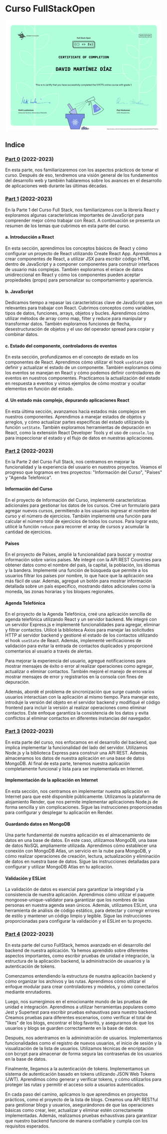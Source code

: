 # Curso FullStackOpen

![image](certificate-fullstack-grade1.png)

## Indice

### [Part 0](https://github.com/Duva-01/Curso-FullStackOpen/edit/main/Part0) (2022-2023) <br>

En esta parte, nos familiarizaremos con los aspectos prácticos de tomar el curso. Después de eso, tendremos una visión general de los fundamentos del desarrollo web y también hablaremos sobre los avances en el desarrollo de aplicaciones web durante las últimas décadas.

### [Part 1](https://github.com/Duva-01/Curso-FullStackOpen/edit/main/Part1) (2022-2023) <br>

En la Parte 1 del Curso Full Stack, nos familiarizamos con la librería React y exploramos algunas características importantes de JavaScript para comprender mejor cómo trabajar con React. A continuación se presenta un resumen de los temas que cubrimos en esta parte del curso.

#### a. Introducción a React

En esta sección, aprendimos los conceptos básicos de React y cómo configurar un proyecto de React utilizando Create React App. Aprendimos a crear componentes de React, a utilizar JSX para escribir código HTML dentro de JavaScript y a componer componentes para construir interfaces de usuario más complejas. También exploramos el enlace de datos unidireccional en React y cómo los componentes pueden aceptar propiedades (props) para personalizar su comportamiento y apariencia.

#### b. JavaScript

Dedicamos tiempo a repasar las características clave de JavaScript que son relevantes para trabajar con React. Cubrimos conceptos como variables, tipos de datos, funciones, arrays, objetos y bucles. Aprendimos cómo utilizar métodos de array como map, filter y reduce para manipular y transformar datos. También exploramos funciones de flecha, desestructuración de objetos y el uso del operador spread para copiar y combinar datos.

#### c. Estado del componente, controladores de eventos

En esta sección, profundizamos en el concepto de estado en los componentes de React. Aprendimos cómo utilizar el hook `useState` para definir y actualizar el estado de un componente. También exploramos cómo los eventos se manejan en React y cómo podemos definir controladores de eventos en nuestros componentes. Practicamos la actualización del estado en respuesta a eventos y vimos ejemplos de cómo mostrar y ocultar elementos en función del estado.

#### d. Un estado más complejo, depurando aplicaciones React

En esta última sección, avanzamos hacia estados más complejos en nuestros componentes. Aprendimos a manejar estados de objetos y arreglos, y cómo actualizar partes específicas del estado utilizando la función `setState`. También exploramos herramientas de depuración en React, como la extensión React Developer Tools y el uso de `console.log` para inspeccionar el estado y el flujo de datos en nuestras aplicaciones.

### [Part 2](https://github.com/Duva-01/Curso-FullStackOpen/edit/main/Part2) (2022-2023) <br>

En la Parte 2 del Curso Full Stack, nos centramos en mejorar la funcionalidad y la experiencia del usuario en nuestros proyectos. Veamos el progreso que logramos en tres proyectos: "Información del Curso", "Países" y "Agenda Telefónica".

#### Información del Curso

En el proyecto de Información del Curso, implementé características adicionales para gestionar los datos de los cursos. Creé un formulario para agregar nuevos cursos, permitiendo a los usuarios ingresar el nombre del curso y el número de ejercicios. También implementé una función para calcular el número total de ejercicios de todos los cursos. Para lograr esto, utilicé la función `reduce` para recorrer el array de cursos y acumular la cantidad de ejercicios.

#### Países

En el proyecto de Países, amplié la funcionalidad para buscar y mostrar información sobre varios países. Me integré con la API REST Countries para obtener datos como el nombre del país, la capital, la población, los idiomas y la bandera. Implementé una función de búsqueda que permite a los usuarios filtrar los países por nombre, lo que hace que la aplicación sea más fácil de usar. Además, agregué un botón para mostrar información detallada sobre un país específico, mostrando datos adicionales como la moneda, las zonas horarias y los bloques regionales.

#### Agenda Telefónica

En el proyecto de la Agenda Telefónica, creé una aplicación sencilla de agenda telefónica utilizando React y un servidor backend. Me integré con un servidor Express.js e implementé funcionalidades para agregar, eliminar y filtrar contactos. Utilicé la biblioteca Axios para manejar las solicitudes HTTP al servidor backend y gestioné el estado de los contactos utilizando el hook `useState` de React. Además, implementé verificaciones de validación para evitar la entrada de contactos duplicados y proporcioné comentarios al usuario a través de alertas.

Para mejorar la experiencia del usuario, agregué notificaciones para mostrar mensajes de éxito o error al realizar operaciones como agregar, actualizar o eliminar contactos. También mejoré el manejo de errores al mostrar mensajes de error y registrarlos en la consola con fines de depuración.

Además, abordé el problema de sincronización que surge cuando varios usuarios interactúan con la aplicación al mismo tiempo. Para manejar esto, introduje la versión del objeto en el servidor backend y modifiqué el código frontend para incluir la versión al realizar operaciones como eliminar contactos. Este enfoque garantiza la consistencia de los datos y evita conflictos al eliminar contactos en diferentes instancias del navegador.

### [Part 3](https://github.com/Duva-01/Curso-FullStackOpen/edit/main/Part3) (2022-2023) <br>

En esta parte del curso, nos enfocamos en el desarrollo del backend, que implica implementar la funcionalidad del lado del servidor. Utilizamos Node.js y la biblioteca Express para construir una API REST. Además, almacenamos los datos de nuestra aplicación en una base de datos MongoDB. Al final de esta parte, tenemos nuestra aplicación completamente funcional y lista para ser implementada en Internet.

#### Implementación de la aplicación en Internet

En esta sección, nos centramos en implementar nuestra aplicación en Internet para que esté disponible públicamente. Utilizamos la plataforma de alojamiento Render, que nos permite implementar aplicaciones Node.js de forma sencilla y sin complicaciones. Sigue las instrucciones proporcionadas para configurar y desplegar tu aplicación en Render.

#### Guardando datos en MongoDB

Una parte fundamental de nuestra aplicación es el almacenamiento de datos en una base de datos. En este caso, utilizamos MongoDB, una base de datos NoSQL ampliamente utilizada. Aprendimos cómo establecer una conexión con MongoDB Atlas, un servicio en la nube para MongoDB, y cómo realizar operaciones de creación, lectura, actualización y eliminación de datos en nuestra base de datos. Sigue las instrucciones detalladas para configurar y utilizar MongoDB Atlas en tu aplicación.

#### Validación y ESLint

La validación de datos es esencial para garantizar la integridad y la consistencia de nuestra aplicación. Aprendimos cómo utilizar el paquete mongoose-unique-validator para garantizar que los nombres de las personas en nuestra agenda sean únicos. Además, utilizamos ESLint, una herramienta de análisis de código estático, para detectar y corregir errores de estilo y mantener un código limpio y legible. Sigue las instrucciones proporcionadas para configurar la validación y el ESLint en tu proyecto.

### [Part 4](https://github.com/Duva-01/Curso-FullStackOpen/edit/main/Part4) (2022-2023) <br>

En esta parte del curso FullStack, hemos avanzado en el desarrollo del backend de nuestra aplicación. Ya hemos aprendido sobre diferentes aspectos importantes, como escribir pruebas de unidad e integración, la estructura de la aplicación backend, la administración de usuarios y la autenticación de tokens.

Comenzamos entendiendo la estructura de nuestra aplicación backend y cómo organizar los archivos y las rutas. Aprendimos cómo utilizar el enfoque modular para crear controladores y modelos, y cómo conectarlos mediante enrutadores.

Luego, nos sumergimos en el emocionante mundo de las pruebas de unidad e integración. Aprendimos a utilizar herramientas populares como Jest y Supertest para escribir pruebas exhaustivas para nuestro backend. Creamos pruebas para diferentes escenarios, como verificar el total de "likes" de los blogs, encontrar el blog favorito, y asegurarnos de que los usuarios y blogs se guarden correctamente en la base de datos.

Después, nos adentramos en la administración de usuarios. Implementamos funcionalidades como el registro de nuevos usuarios, el inicio de sesión y la visualización de la lista de usuarios. Utilizamos técnicas de encriptación con bcrypt para almacenar de forma segura las contraseñas de los usuarios en la base de datos.

Finalmente, llegamos a la autenticación de tokens. Implementamos un sistema de autenticación basado en tokens utilizando JSON Web Tokens (JWT). Aprendimos cómo generar y verificar tokens, y cómo utilizarlos para proteger las rutas y permitir el acceso solo a usuarios autenticados.

En cada paso del camino, aplicamos lo que aprendimos en proyectos prácticos, como el proyecto de la lista de blogs. Creamos una API RESTful para gestionar blogs y usuarios, asegurándonos de que las operaciones básicas como crear, leer, actualizar y eliminar estén correctamente implementadas. Además, realizamos pruebas exhaustivas para garantizar que nuestro backend funcione de manera confiable y cumpla con los requisitos esperados.